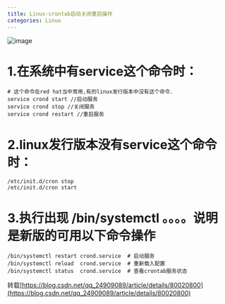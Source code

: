 ```yaml
---
title: Linux-crontab启动关闭重启操作
categories: Linux
---
```

![image](https://upload-images.jianshu.io/upload_images/15325592-0c9be744b1e7b5b6?imageMogr2/auto-orient/strip%7CimageView2/2/w/1240)
<!-- more -->

# 1.在系统中有service这个命令时：
```
# 这个命令在red hat当中常用,有的linux发行版本中没有这个命令.
service crond start //启动服务
service crond stop //关闭服务
service crond restart //重启服务
```
 
# 2.linux发行版本没有service这个命令时：
```
/etc/init.d/cron stop
/etc/init.d/cron start
```
 
# 3.执行出现 /bin/systemctl 。。。。说明是新版的可用以下命令操作
```
/bin/systemctl restart crond.service  # 启动服务
/bin/systemctl reload  crond.service  # 重新载入配置
/bin/systemctl status  crond.service  # 查看crontab服务状态
```

转载[https://blog.csdn.net/qq_24909089/article/details/80020800](https://blog.csdn.net/qq_24909089/article/details/80020800)
